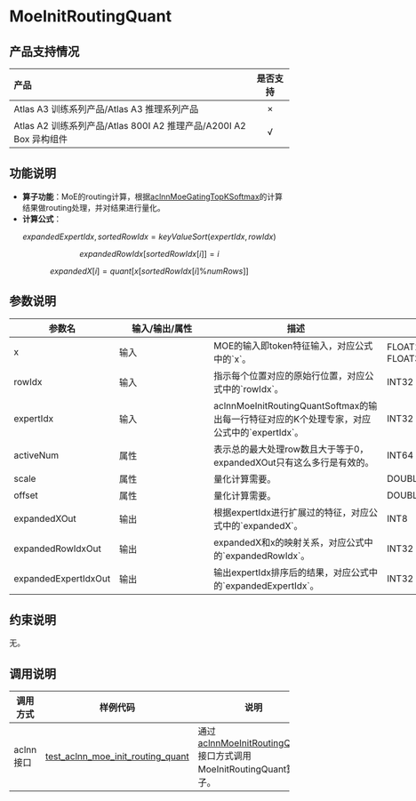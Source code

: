 # MoeInitRoutingQuant

## 产品支持情况

|产品             |  是否支持  |
|:-------------------------|:----------:|
|  <term>Atlas A3 训练系列产品/Atlas A3 推理系列产品</term>   |     ×    |
|  <term>Atlas A2 训练系列产品/Atlas 800I A2 推理产品/A200I A2 Box 异构组件</term>     |     √    |

## 功能说明

-   **算子功能**：MoE的routing计算，根据[aclnnMoeGatingTopKSoftmax](../moe_gating_top_k_softmax/docs/aclnnMoeGatingTopKSoftmax.md)的计算结果做routing处理，并对结果进行量化。
-   **计算公式**：

$$
expandedExpertIdx,sortedRowIdx=keyValueSort(expertIdx,rowIdx)
$$

$$
expandedRowIdx[sortedRowIdx[i]]=i
$$

$$
expandedX[i]=quant[x[sortedRowIdx[i]\%numRows]]
$$

## 参数说明

<table style="undefined;table-layout: fixed; width: 1576px"><colgroup>
  <col style="width: 170px">
  <col style="width: 170px">
  <col style="width: 312px">
  <col style="width: 213px">
  <col style="width: 100px">
  </colgroup>
  <thead>
    <tr>
      <th>参数名</th>
      <th>输入/输出/属性</th>
      <th>描述</th>
      <th>数据类型</th>
      <th>数据格式</th>
    </tr></thead>
  <tbody>
    <tr>
      <td>x</td>
      <td>输入</td>
      <td>MOE的输入即token特征输入，对应公式中的`x`。</td>
      <td>FLOAT16、BFLOAT16、FLOAT32</td>
      <td>ND</td>
    </tr>
    <tr>
      <td>rowIdx</td>
      <td>输入</td>
      <td>指示每个位置对应的原始行位置，对应公式中的`rowIdx`。</td>
      <td>INT32</td>
      <td>ND</td>
    </tr>
    <tr>
      <td>expertIdx</td>
      <td>输入</td>
      <td>aclnnMoeInitRoutingQuantSoftmax的输出每一行特征对应的K个处理专家，对应公式中的`expertIdx`。</td>
      <td>INT32</td>
      <td>ND</td>
    </tr>
    <tr>
      <td>activeNum</td>
      <td>属性</td>
      <td>表示总的最大处理row数且大于等于0，expandedXOut只有这么多行是有效的。</td>
      <td>INT64</td>
      <td>-</td>
    </tr>
    <tr>
      <td>scale</td>
      <td>属性</td>
      <td>量化计算需要。</td>
      <td>DOUBLE</td>
      <td>-</td>
    </tr>
    <tr>
      <td>offset</td>
      <td>属性</td>
      <td>量化计算需要。</td>
      <td>DOUBLE</td>
      <td>-</td>
    </tr>
    <tr>
      <td>expandedXOut</td>
      <td>输出</td>
      <td>根据expertIdx进行扩展过的特征，对应公式中的`expandedX`。</td>
      <td>INT8</td>
      <td>ND</td>
    </tr>
    <tr>
      <td>expandedRowIdxOut</td>
      <td>输出</td>
      <td>expandedX和x的映射关系，对应公式中的`expandedRowIdx`。</td>
      <td>INT32</td>
      <td>ND</td>
    </tr>
    <tr>
      <td>expandedExpertIdxOut</td>
      <td>输出</td>
      <td>输出expertIdx排序后的结果，对应公式中的`expandedExpertIdx`。</td>
      <td>INT32</td>
      <td>ND</td>
    </tr>
  </tbody></table>

## 约束说明

  无。

## 调用说明

| 调用方式   | 样例代码           | 说明                                         |
| ---------------- | --------------------------- | --------------------------------------------------- |
| aclnn接口  | [test_aclnn_moe_init_routing_quant](examples/test_aclnn_moe_init_routing_quant.cpp) | 通过[aclnnMoeInitRoutingQuant](docs/aclnnMoeInitRoutingQuant.md)接口方式调用MoeInitRoutingQuant算子。 |